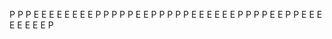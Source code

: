 P P P   E E E E   E E E E  P P P
P    P  E         E        P    P
P P P   E E E     E E E    P P P
P       E         E        P
P       E E E E   E E E E  P
